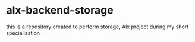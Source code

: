 # alx-backend-storage
this is a repository created to perform storage, Alx project during my short specialization
